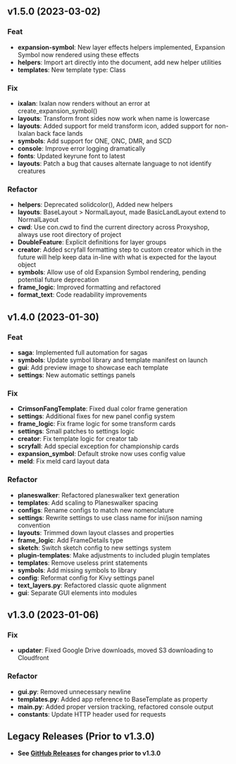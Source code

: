 ## v1.5.0 (2023-03-02)

### Feat

- **expansion-symbol**: New layer effects helpers implemented, Expansion Symbol now rendered using these effects
- **helpers**: Import art directly into the document, add new helper utilities
- **templates**: New template type: Class

### Fix

- **ixalan**: Ixalan now renders without an error at create_expansion_symbol()
- **layouts**: Transform front sides now work when name is lowercase
- **layouts**: Added support for meld transform icon, added support for non-Ixalan back face lands
- **symbols**: Add support for ONE, ONC, DMR, and SCD
- **console**: Improve error logging dramatically
- **fonts**: Updated keyrune font to latest
- **layouts**: Patch a bug that causes alternate language to not identify creatures

### Refactor

- **helpers**: Deprecated solidcolor(), Added new helpers
- **layouts**: BaseLayout > NormalLayout, made BasicLandLayout extend to NormalLayout
- **cwd**: Use con.cwd to find the current directory across Proxyshop, always use root directory of project
- **DoubleFeature**: Explicit definitions for layer groups
- **creator**: Added scryfall formatting step to custom creator which in the future will help keep data in-line with what is expected for the layout object
- **symbols**: Allow use of old Expansion Symbol rendering, pending potential future deprecation
- **frame_logic**: Improved formatting and refactored
- **format_text**: Code readability improvements

## v1.4.0 (2023-01-30)

### Feat

- **saga**: Implemented full automation for sagas
- **symbols**: Update symbol library and template manifest on launch
- **gui**: Add preview image to showcase each template
- **settings**: New automatic settings panels

### Fix

- **CrimsonFangTemplate**: Fixed dual color frame generation
- **settings**: Additional fixes for new panel config system
- **frame_logic**: Fix frame logic for some transform cards
- **settings**: Small patches to settings logic
- **creator**: Fix template logic for creator tab
- **scryfall**: Add special exception for championship cards
- **expansion_symbol**: Default stroke now uses config value
- **meld**: Fix meld card layout data

### Refactor

- **planeswalker**: Refactored planeswalker text generation
- **templates**: Add scaling to Planeswalker spacing
- **configs**: Rename configs to match new nomenclature
- **settings**: Rewrite settings to use class name for ini/json naming convention
- **layouts**: Trimmed down layout classes and properties
- **frame_logic**: Add FrameDetails type
- **sketch**: Switch sketch config to new settings system
- **plugin-templates**: Make adjustments to included plugin templates
- **templates**: Remove useless print statements
- **symbols**: Add missing symbols to library
- **config**: Reformat config for Kivy settings panel
- **text_layers.py**: Refactored classic quote alignment
- **gui**: Separate GUI elements into modules

## v1.3.0 (2023-01-06)

### Fix

- **updater**: Fixed Google Drive downloads, moved S3 downloading to Cloudfront

### Refactor

- **gui.py**: Removed unnecessary newline
- **templates.py**: Added app reference to BaseTemplate as property
- **main.py**: Added proper version tracking, refactored console output
- **constants**: Update HTTP header used for requests

## Legacy Releases (Prior to v1.3.0)

- **See [GitHub Releases](https://github.com/MrTeferi/MTG-Proxyshop/releases) for changes prior to v1.3.0**
